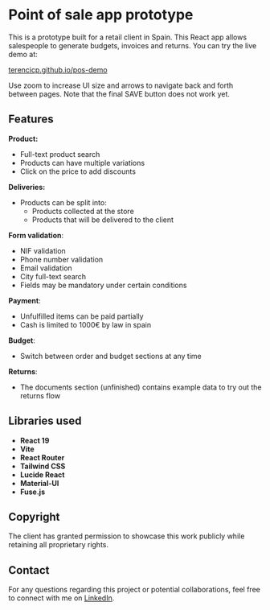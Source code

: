 # Point of sale app prototype

This is a prototype built for a retail client in Spain. This React app allows salespeople to generate budgets, invoices and returns. You can try the live demo at:

[terencicp.github.io/pos-demo](https://terencicp.github.io/pos-demo/)

Use zoom to increase UI size and arrows to navigate back and forth between pages. Note that the final SAVE button does not work yet.

## Features

**Product:**
- Full-text product search
- Products can have multiple variations
- Click on the price to add discounts

**Deliveries:**
- Products can be split into:
    - Products collected at the store
    - Products that will be delivered to the client

**Form validation**:
- NIF validation
- Phone number validation
- Email validation
- City full-text search
- Fields may be mandatory under certain conditions

**Payment**:
- Unfulfilled items can be paid partially
- Cash is limited to 1000€ by law in spain

**Budget**:
- Switch between order and budget sections at any time

**Returns**:
- The documents section (unfinished) contains example data to try out the returns flow

## Libraries used

- **React 19**
- **Vite**
- **React Router**
- **Tailwind CSS**
- **Lucide React**
- **Material-UI**
- **Fuse.js**

## Copyright

The client has granted permission to showcase this work publicly while retaining all proprietary rights.

## Contact

For any questions regarding this project or potential collaborations, feel free to connect with me on [LinkedIn](https://www.linkedin.com/in/terenci).
